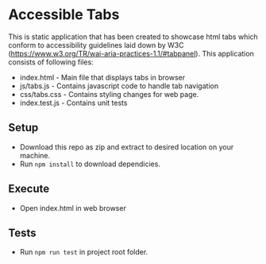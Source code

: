 # Accessible Tabs
This is static application that has been created to showcase html tabs which conform to accessibility guidelines laid down by W3C (https://www.w3.org/TR/wai-aria-practices-1.1/#tabpanel). This application consists of following files:
* index.html - Main file that displays tabs in browser
* js/tabs.js - Contains javascript code to handle tab navigation
* css/tabs.css - Contains styling changes for web page.
* index.test.js - Contains unit tests

## Setup
- Download this repo as zip and extract to desired location on your machine. 
- Run `npm install` to download dependicies.

## Execute
- Open index.html in web browser

## Tests
- Run `npm run test` in project root folder.
